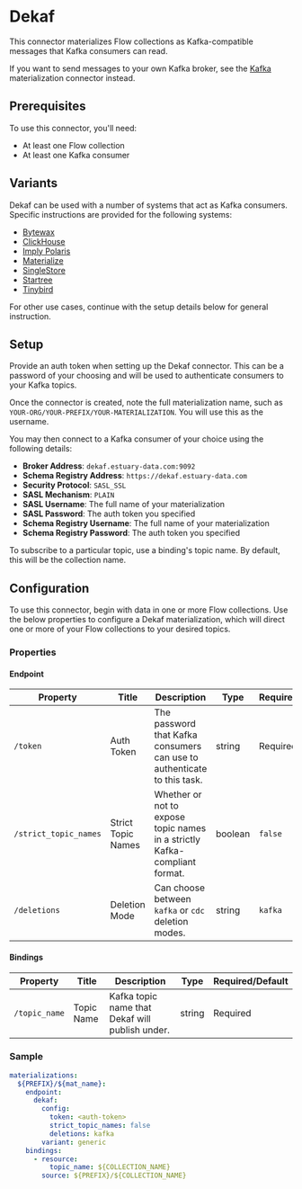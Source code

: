 
# Dekaf

This connector materializes Flow collections as Kafka-compatible messages that Kafka consumers can read.

If you want to send messages to your own Kafka broker, see the [Kafka](../apache-kafka.md) materialization connector instead.

## Prerequisites

To use this connector, you'll need:

* At least one Flow collection
* At least one Kafka consumer

## Variants

Dekaf can be used with a number of systems that act as Kafka consumers. Specific instructions are provided for the following systems:

* [Bytewax](bytewax.md)
* [ClickHouse](clickhouse.md)
* [Imply Polaris](imply-polaris.md)
* [Materialize](materialize.md)
* [SingleStore](singlestore.md)
* [Startree](startree.md)
* [Tinybird](tinybird.md)

For other use cases, continue with the setup details below for general instruction.

## Setup

Provide an auth token when setting up the Dekaf connector. This can be a password of your choosing and will be used to authenticate consumers to your Kafka topics.

Once the connector is created, note the full materialization name, such as `YOUR-ORG/YOUR-PREFIX/YOUR-MATERIALIZATION`. You will use this as the username.

You may then connect to a Kafka consumer of your choice using the following details:

* **Broker Address**: `dekaf.estuary-data.com:9092`
* **Schema Registry Address**: `https://dekaf.estuary-data.com`
* **Security Protocol**: `SASL_SSL`
* **SASL Mechanism**: `PLAIN`
* **SASL Username**: The full name of your materialization
* **SASL Password**: The auth token you specified
* **Schema Registry Username**: The full name of your materialization
* **Schema Registry Password**: The auth token you specified

To subscribe to a particular topic, use a binding's topic name. By default, this will be the collection name.

## Configuration

To use this connector, begin with data in one or more Flow collections.
Use the below properties to configure a Dekaf materialization, which will direct one or more of your Flow collections to your desired topics.

### Properties

#### Endpoint

| Property | Title | Description | Type | Required/Default |
| --- | --- | --- | --- | --- |
| `/token` | Auth Token | The password that Kafka consumers can use to authenticate to this task. | string | Required |
| `/strict_topic_names` | Strict Topic Names | Whether or not to expose topic names in a strictly Kafka-compliant format. | boolean | `false` |
| `/deletions` | Deletion Mode | Can choose between `kafka` or `cdc` deletion modes. | string | `kafka` |

#### Bindings

| Property | Title | Description | Type | Required/Default |
| --- | --- | --- | --- | --- |
| `/topic_name` | Topic Name | Kafka topic name that Dekaf will publish under. | string | Required |

### Sample

```yaml
materializations:
  ${PREFIX}/${mat_name}:
    endpoint:
      dekaf:
        config:
          token: <auth-token>
          strict_topic_names: false
          deletions: kafka
        variant: generic
    bindings:
      - resource:
          topic_name: ${COLLECTION_NAME}
        source: ${PREFIX}/${COLLECTION_NAME}
```
